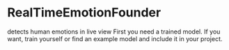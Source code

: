 # RealTimeEmotionFounder
detects human emotions in live view
First you need a trained model.
If you want, train yourself or find an example model and include it in your project.
